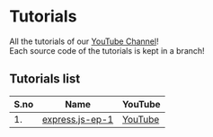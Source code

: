 # Tutorials

All the tutorials of our [YouTube Channel](https://www.youtube.com/channel/UCu6B4Z62fiCT_mwwHlc84iQ)!<br/>
Each source code of the tutorials is kept in a branch!

## Tutorials list

| S.no  | Name          | YouTube |
|-------|---------------|---------|
| 1.    | [express.js-ep-1](https://github.com/decimaldevteam/tutorials/tree/express.js-ep-1) | [YouTube](https://www.youtube.com/watch?v=lvuBUh09wsI) |
